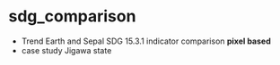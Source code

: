 # sdg_comparison
* Trend Earth and Sepal SDG 15.3.1 indicator comparison <b>pixel based</b>
* case study Jigawa state
